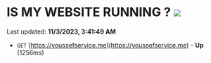 # IS MY WEBSITE RUNNING ? [![](https://img.shields.io/static/v1?label=Sponsor&message=%E2%9D%A4&logo=GitHub&color=%23fe8e86)](https://github.com/sponsors/<username>)

Last updated: **11/3/2023, 3:41:49 AM**

- `GET` [https://youssefservice.me](https://youssefservice.me) - **Up** (1256ms)

